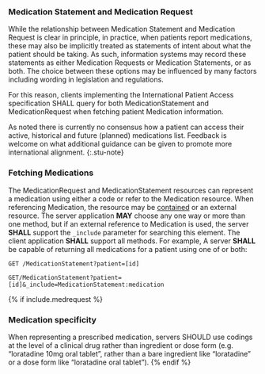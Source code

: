 ### Medication Statement and Medication Request 

While the relationship between Medication Statement and Medication Request is clear in principle, 
in practice, when patients report medications, these may also be implicitly treated as statements of intent 
about what the patient should be taking. As such, information systems may record these statements 
as either Medication Requests or Medication Statements, or as both. The choice between these options 
may be influenced by many factors including wording in legislation and regulations.

For this reason, clients implementing the International Patient Access specification SHALL query for both 
MedicationStatement and MedicationRequest when fetching patient Medication information.

As noted there is currently no consensus how a patient can access their active, historical and future (planned) medications list. Feedback is welcome on what additional guidance can be given to promote more international alignment.
{:.stu-note}

### Fetching Medications

The MedicationRequest and MedicationStatement resources can represent a medication using either
a code or refer to the Medication resource. When referencing Medication, the
resource may be [contained](http://hl7.org/fhir/R4/references.html#contained)
or an external resource. The server application **MAY** choose any one way or
more than one method, but if an external reference to Medication is used, the
server **SHALL** support the `_include` parameter for searching this element.
The client application **SHALL** support all methods. For example, A server
**SHALL** be capable of returning all medications for a patient using one of
or both:

  `GET /MedicationStatement?patient=[id]`

  `GET/MedicationStatement?patient=[id]&_include=MedicationStatement:medication`

{% if include.medrequest %}
### Medication specificity

When representing a prescribed medication, servers SHOULD use codings at the level of a clinical drug rather than ingredient or dose form (e.g. “loratadine 10mg oral tablet”, rather than a bare ingredient like “loratadine” or a dose form like “loratadine oral tablet”).
{% endif %}

